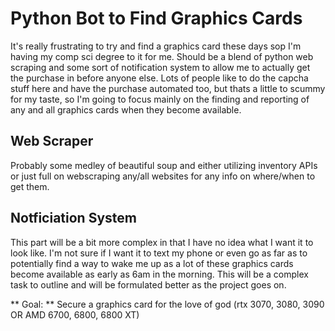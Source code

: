 # Python Bot to Find Graphics Cards #

It's really frustrating to try and find a graphics card these days sop I'm having
my comp sci degree to it for me. Should be a blend of python web scraping and some sort
of notification system to allow me to actually get the purchase in before anyone else.
Lots of people like to do the capcha stuff here and have the purchase automated too, but
thats a little to scummy for my taste, so I'm going to focus mainly on the finding and 
reporting of any and all graphics cards when they become available.


## Web Scraper ##

Probably some medley of beautiful soup and either utilizing inventory APIs or 
just full on webscraping any/all websites for any info on where/when to get them.


## Notficiation System ##

This part will be a bit more complex in that I have no idea what I want it to
look like. I'm not sure if I want it to text my phone or even go as far as to potentially
find a way to wake me up as a lot of these graphics cards become available as early as 6am
in the morning. This will be a complex task to outline and will be formulated better 
as the project goes on.


** Goal: **
Secure a graphics card for the love of god (rtx 3070, 3080, 3090 OR AMD 6700, 6800, 6800 XT)
